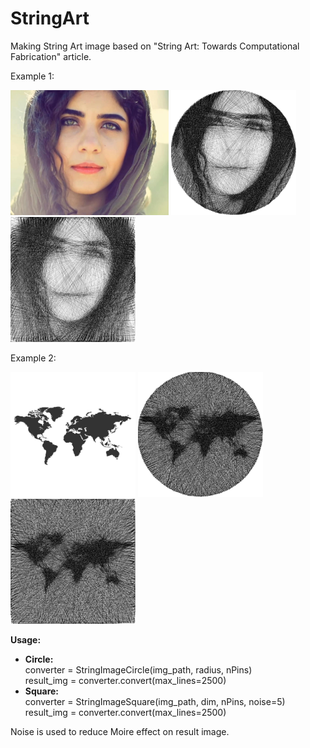 # StringArt
Making String Art image based on "String Art: Towards Computational Fabrication" article.

Example 1:
<p align="left">
  <img src="https://github.com/a-m-farahani/StringArt/blob/master/images/girl.jpg" height="200" title="Input Image">
  <img src="https://github.com/a-m-farahani/StringArt/blob/master/images/girl_result_circle.jpg" width="200" title="Result - Circle" >
  <img src="https://github.com/a-m-farahani/StringArt/blob/master/images/girl_result_square.jpg" width="200" title="Result - Square">
</p>

Example 2:
<p align="left">
  <img src="https://github.com/a-m-farahani/StringArt/blob/master/images/worldmap.jpg" height="200" title="Input Image">
  <img src="https://github.com/a-m-farahani/StringArt/blob/master/images/worldmap_result_circle.jpg" width="200" title="Result - Circle" >
  <img src="https://github.com/a-m-farahani/StringArt/blob/master/images/worldmap_result_square.jpg" width="200" title="Result - Square">
</p>

<b>Usage:</b>
<ul>
  <li> 
    <b>Circle:</b> <br/>
      converter = StringImageCircle(img_path, radius, nPins) <br/>
      result_img = converter.convert(max_lines=2500)
  </li>
  <li> 
    <b>Square:</b> <br/>
      converter = StringImageSquare(img_path, dim, nPins, noise=5) <br/>
      result_img = converter.convert(max_lines=2500)
  </li>
</ul>

Noise is used to reduce Moire effect on result image.
